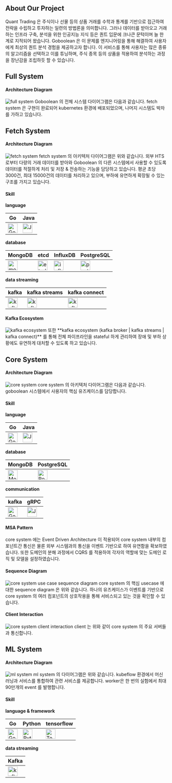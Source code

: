 

## About Our Project


Quant Trading 은 주식이나 선물 등의 상품 거래를 수학과 통계를 기반으로 접근하여 전략을 수립하고 투자하는 일련의 방법론을 의미합니다. 그러나 데이터를 받아오고 거래하는 인프라 구축, 분석을 위한 인공지능 지식 등은 퀀트 입문에 크나큰 문턱이며 늘 한계로 지적되어 왔습니다. Goboolean 은 이 문제를 엔지니어링을 통해 해결하여 사용자에게 최상의 퀀트 분석 경험을 제공하고자 합니다. 이 서비스를 통해 사용자는 많은 종류의 알고리즘을 선택하고 이를 튜닝하며, 주식 종목 등의 상품을 적용하여 분석하는 과정을 장난감을 조립하듯 할 수 있습니다.



## Full System



#### Architecture Diagram


<img src="https://raw.githubusercontent.com/Goboolean/.github/main/asset/diagram/full-system.png" alt="full system">
Goboolean 의 전체 시스템 다이어그램은 다음과 같습니다.
fetch system 은 구현이 완료되어 kubernetes 환경에 배포되었으며, 나머지 시스템도 박차를 가하고 있습니다.



## Fetch System



#### Architecture Diagram


<img src="https://raw.githubusercontent.com/Goboolean/.github/main/asset/diagram/fetch-system.png" alt="fetch system">
fetch system 의 아키텍처 다이어그램은 위와 같습니다.
외부 HTS로부터 다량의 거래 데이터를 받아와 Goboolean 의 다른 시스템에서 사용할 수 있도록 데이터를 적절하게 처리 및 저장 & 전송하는 기능을 담당하고 있습니다.
평균 초당 3000건, 최대 15000건의 데이터를 처리하고 있으며, 부하에 유연하게 확장될 수 있는 구조를 가지고 있습니다.



#### Skill


**language**


| Go                                                                                                           | Java                                                                                                             |
| ------------------------------------------------------------------------------------------------------------ | ---------------------------------------------------------------------------------------------------------------- |
| <img src="https://raw.githubusercontent.com/Goboolean/.github/main/asset/icon/go.svg" alt="Go" width="30px"> | <img src="https://raw.githubusercontent.com/Goboolean/.github/main/asset/icon/java.svg" alt="Java" width="30px"> |

**database**


| MongoDB                                                                                                                | etcd                                                                                                             | InfluxDB                                                                                                                 | PostgreSQL                                                                                                                   |
| ---------------------------------------------------------------------------------------------------------------------- | ---------------------------------------------------------------------------------------------------------------- | ------------------------------------------------------------------------------------------------------------------------ | ---------------------------------------------------------------------------------------------------------------------------- |
| <img src="https://raw.githubusercontent.com/Goboolean/.github/main/asset/icon/mongodb.svg" alt="mongodb" width="30px"> | <img src="https://raw.githubusercontent.com/Goboolean/.github/main/asset/icon/etcd.svg" alt="etcd" width="30px"> | <img src="https://raw.githubusercontent.com/Goboolean/.github/main/asset/icon/influxdb.svg" alt="influxdb" width="30px"> | <img src="https://raw.githubusercontent.com/Goboolean/.github/main/asset/icon/postgresql.svg" alt="postgresql" width="30px"> |

**data streaming**


| kafka                                                                                                              | kafka streams                                                                                                      | kafka connect                                                                                                      |
| ------------------------------------------------------------------------------------------------------------------ | ------------------------------------------------------------------------------------------------------------------ | ------------------------------------------------------------------------------------------------------------------ |
| <img src="https://raw.githubusercontent.com/Goboolean/.github/main/asset/icon/kafka.svg" alt="kafka" width="30px"> | <img src="https://raw.githubusercontent.com/Goboolean/.github/main/asset/icon/kafka.svg" alt="kafka" width="30px"> | <img src="https://raw.githubusercontent.com/Goboolean/.github/main/asset/icon/kafka.svg" alt="kafka" width="30px"> |


#### Kafka Ecosystem


<img src="https://raw.githubusercontent.com/Goboolean/.github/main/asset/diagram/kafka-ecosystem.png" alt="kafka ecosystem">
또한 **kafka ecosystem (kafka broker | kafka streams | kafka connect)** 를 통해 전체 파이프라인을 stateful 하게 관리하여 장애 및 부하 상황에도 유연하게 대처할 수 있도록 하고 있습니다.



## Core System



#### Architecture Diagram


<img src="https://raw.githubusercontent.com/Goboolean/.github/main/asset/diagram/core-system.png" alt="core system">
core system 의 아키텍처 다이어그램은 다음과 같습니다.
goboolean 시스템에서 사용자의 핵심 유즈케이스를 담당합니다.



#### Skill


**language**


| Go                                                                                                           | Java                                                                                                             |
| ------------------------------------------------------------------------------------------------------------ | ---------------------------------------------------------------------------------------------------------------- |
| <img src="https://raw.githubusercontent.com/Goboolean/.github/main/asset/icon/go.svg" alt="Go" width="30px"> | <img src="https://raw.githubusercontent.com/Goboolean/.github/main/asset/icon/java.svg" alt="Java" width="30px"> |

**database**


| MongoDB                                                                                                                | PostgreSQL                                                                                                                   |
| ---------------------------------------------------------------------------------------------------------------------- | ---------------------------------------------------------------------------------------------------------------------------- |
| <img src="https://raw.githubusercontent.com/Goboolean/.github/main/asset/icon/mongodb.svg" alt="MongoDB" width="30px"> | <img src="https://raw.githubusercontent.com/Goboolean/.github/main/asset/icon/postgresql.svg" alt="PostgreSQL" width="30px"> |

**communication**


| kafka                                                                                                           | gRPC                                                                                                             |
| --------------------------------------------------------------------------------------------------------------- | ---------------------------------------------------------------------------------------------------------------- |
| <img src="https://raw.githubusercontent.com/Goboolean/.github/main/asset/icon/kafka.svg" alt="Go" width="30px"> | <img src="https://raw.githubusercontent.com/Goboolean/.github/main/asset/icon/grpc.svg" alt="Java" width="30px"> |


#### MSA Pattern


core system 에는 Event Driven Architecture 이 적용되어 core system 내부의 컴포넌트간 통신은 물론 외부 시스템과의 통신을 이벤트 기반으로 하여 유연함을 확보하였습니다.
또한 도메인의 분해 과정에서 CQRS 를 적용하여 각자의 역할에 맞는 도메인 로직 및 모델을 설정하였습니다.



#### Sequence Diagram


<img src="https://raw.githubusercontent.com/Goboolean/.github/main/asset/diagram/core-system-sequence-diagram.png" alt="core system use case sequence diagram">
core system 의 핵심 usecase 에 대한 sequence diagram 은 위와 같습니다.
하나의 유즈케이스가 이벤트를 기반으로 core system 의 여러 컴포넌트의 상호작용을 통해 서비스되고 있는 것을 확인할 수 있습니다.



#### Client Interaction


<img src="https://raw.githubusercontent.com/Goboolean/.github/main/asset/diagram/client-interaction.png" alt="core system client interaction">
client 는 위와 같이 core system 의 주요 서버들과 통신합니다.



## ML System



#### Architecture Diagram


<img src="https://raw.githubusercontent.com/Goboolean/.github/main/asset/diagram/ml-system.png" alt="ml system">
ml system 의 다이어그램은 위와 같습니다.
kubeflow 환경에서 머신러닝과 서비스를 통합하여 관련 서비스를 제공합니다.
worker은 한 번의 실험에서 최대 90만개의 event 를 발행합니다.



#### Skill


**language & framework**


| Go                                                                                                           | Python                                                                                                               | tensorflow                                                                                                                   |
| ------------------------------------------------------------------------------------------------------------ | -------------------------------------------------------------------------------------------------------------------- | ---------------------------------------------------------------------------------------------------------------------------- |
| <img src="https://raw.githubusercontent.com/Goboolean/.github/main/asset/icon/go.svg" alt="Go" width="30px"> | <img src="https://raw.githubusercontent.com/Goboolean/.github/main/asset/icon/python.svg" alt="Python" width="30px"> | <img src="https://raw.githubusercontent.com/Goboolean/.github/main/asset/icon/tensorflow.svg" alt="Tensorflow" width="30px"> |

**data streaming**


| Kafka                                                                                                               |
| ------------------------------------------------------------------------------------------------------------------- |
| <img src="https://raw.githubusercontent.com/Goboolean/.github/main/asset/icon/kafka.svg" alt="kafka" width="30px">  |

